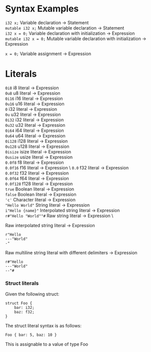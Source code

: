 # Syntax Examples

`i32 x;` Variable declaration -> Statement \
`mutable i32 x;` Mutable variable declaration -> Statement \
`i32 x = 0;` Variable declaration with initialization -> Expression \
`mutable i32 x = 0;` Mutable variable declaration with initialization -> Expression

`x = 0;` Variable assignment -> Expression

# Literals
`0i8` i8 literal -> Expression \
`0u8` u8 literal -> Expression \
`0i16` i16 literal -> Expression \
`0u16` u16 literal -> Expression \
`0` i32 literal -> Expression \
`0u` u32 literal -> Expression \
`0i32` i32 literal -> Expression \
`0u32` u32 literal -> Expression \
`0i64` i64 literal -> Expression \
`0u64` u64 literal -> Expression \
`0i128` i128 literal -> Expression \
`0u128` u128 literal -> Expression \
`0isize` isize literal -> Expression \
`0usize` usize literal -> Expression \
`0.0f8` f8 literal -> Expression \
`0.0f16` f16 literal -> Expression \ 
`0.0` f32 literal -> Expression \
`0.0f32` f32 literal -> Expression \
`0.0f64` f64 literal -> Expression \
`0.0f128` f128 literal -> Expression \
`true` Boolean literal -> Expression \
`false` Boolean literal -> Expression \
`'c'` Character literal -> Expression \
`"Hello World"` String literal -> Expression \
`i"Hello {name}"` Interpolated string literal -> Expression \
`r#"Hello "World""#` Raw string literal -> Expression \

Raw interpolated string literal -> Expression
```
r"Hello
---"World"
-"
```

Raw multiline string literal with different delimiters -> Expression
```
r#"Hello
---"World"
--"#
```

### Struct literals

Given the following struct:
```
struct Foo {
    bar: i32;
    baz: f32;
}
```

The struct literal syntax is as follows:
```
Foo { bar: 5, baz: 10 }
```
This is assignable to a value of type Foo